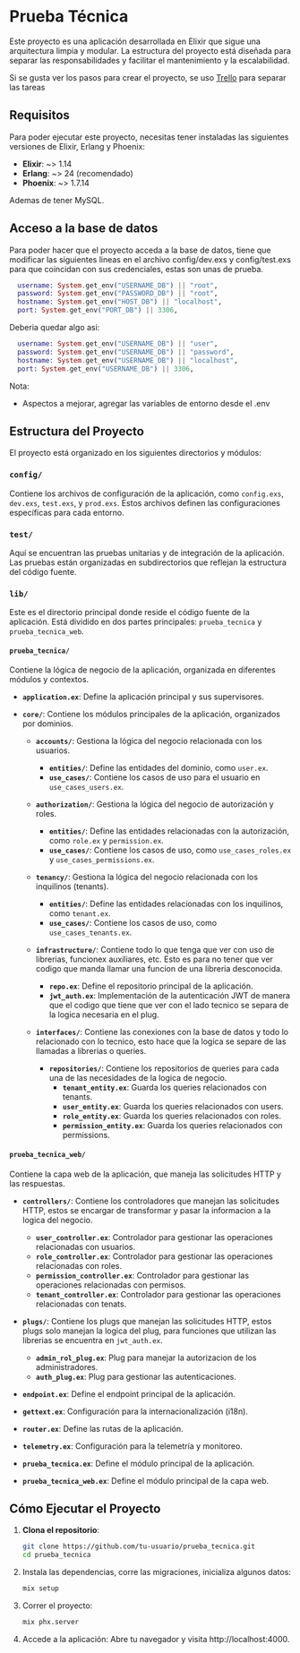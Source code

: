 # Prueba Técnica

Este proyecto es una aplicación desarrollada en Elixir que sigue una arquitectura limpia y modular. La estructura del proyecto está diseñada para separar las responsabilidades y facilitar el mantenimiento y la escalabilidad.

Si se gusta ver los pasos para crear el proyecto, se uso [Trello](https://trello.com/b/GhpC3gHM/prueba-tecnica-manuable) para separar las tareas

## Requisitos

Para poder ejecutar este proyecto, necesitas tener instaladas las siguientes versiones de Elixir, Erlang y Phoenix:

- **Elixir**: ~> 1.14
- **Erlang**: ~> 24 (recomendado)
- **Phoenix**: ~> 1.7.14

Ademas de tener MySQL.

## Acceso a la base de datos

Para poder hacer que el proyecto acceda a la base de datos, tiene que modificar las siguientes lineas en el archivo config/dev.exs y config/test.exs para que coincidan con sus credenciales, estas son unas de prueba.

```ex
  username: System.get_env("USERNAME_DB") || "root",
  password: System.get_env("PASSWORD_DB") || "root",
  hostname: System.get_env("HOST_DB") || "localhost",
  port: System.get_env("PORT_DB") || 3306,
```

Deberia quedar algo asi:

```ex
  username: System.get_env("USERNAME_DB") || "user",
  password: System.get_env("USERNAME_DB") || "password",
  hostname: System.get_env("USERNAME_DB") || "localhost",
  port: System.get_env("USERNAME_DB") || 3306,
```
Nota:
  - Aspectos a mejorar, agregar las variables de entorno desde el .env

## Estructura del Proyecto

El proyecto está organizado en los siguientes directorios y módulos:

### `config/`
Contiene los archivos de configuración de la aplicación, como `config.exs`, `dev.exs`, `test.exs`, y `prod.exs`. Estos archivos definen las configuraciones específicas para cada entorno.

### `test/`
Aquí se encuentran las pruebas unitarias y de integración de la aplicación. Las pruebas están organizadas en subdirectorios que reflejan la estructura del código fuente.

### `lib/`
Este es el directorio principal donde reside el código fuente de la aplicación. Está dividido en dos partes principales: `prueba_tecnica` y `prueba_tecnica_web`.

#### `prueba_tecnica/`
Contiene la lógica de negocio de la aplicación, organizada en diferentes módulos y contextos.

- **`application.ex`**: Define la aplicación principal y sus supervisores.

- **`core/`**: Contiene los módulos principales de la aplicación, organizados por dominios.

  - **`accounts/`**: Gestiona la lógica del negocio relacionada con los usuarios.
    - **`entities/`**: Define las entidades del dominio, como `user.ex`.
    - **`use_cases/`**: Contiene los casos de uso para el usuario en `use_cases_users.ex`.

  - **`authorization/`**: Gestiona la lógica del negocio  de autorización y roles.
    - **`entities/`**: Define las entidades relacionadas con la autorización, como `role.ex` y `permission.ex`.
    - **`use_cases/`**: Contiene los casos de uso, como `use_cases_roles.ex` y `use_cases_permissions.ex`.

  - **`tenancy/`**: Gestiona la lógica del negocio  relacionada con los inquilinos (tenants).
    - **`entities/`**: Define las entidades relacionadas con los inquilinos, como `tenant.ex`.
    - **`use_cases/`**: Contiene los casos de uso, como `use_cases_tenants.ex`.

  - **`infrastructure/`**: Contiene todo lo que tenga que ver con uso de librerias, funcionex auxiliares, etc. Esto es para no tener que ver codigo que manda llamar una funcion de una libreria desconocida.
    - **`repo.ex`**: Define el repositorio principal de la aplicación.
    - **`jwt_auth.ex`**: Implementación de la autenticación JWT de manera que el codigo que tiene que ver con el lado tecnico se separa de la logica necesaria en el plug.
  
  - **`interfaces/`**: Contiene las conexiones con la base de datos y todo lo relacionado con lo tecnico, esto hace que la logica se separe de las llamadas a librerias o queries.
    - **`repositories/`**: Contiene los repositorios de queries para cada una de las necesidades de la logica de negocio.
      - **`tenant_entity.ex`**: Guarda los queries relacionados con tenants.
      - **`user_entity.ex`**: Guarda los queries relacionados con users.
      - **`role_entity.ex`**: Guarda los queries relacionados con roles.
      - **`permission_entity.ex`**: Guarda los queries relacionados con permissions.

#### `prueba_tecnica_web/`
Contiene la capa web de la aplicación, que maneja las solicitudes HTTP y las respuestas.

- **`controllers/`**: Contiene los controladores que manejan las solicitudes HTTP, estos se encargar de transformar y pasar la informacion a la logica del negocio.
  - **`user_controller.ex`**: Controlador para gestionar las operaciones relacionadas con usuarios.
  - **`role_controller.ex`**: Controlador para gestionar las operaciones relacionadas con roles.
  - **`permission_controller.ex`**: Controlador para gestionar las operaciones relacionadas con permisos.
  - **`tenant_controller.ex`**: Controlador para gestionar las operaciones relacionadas con tenats.

- **`plugs/`**: Contiene los plugs que manejan las solicitudes HTTP, estos plugs solo manejan la logica del plug, para funciones que utilizan las librerias se encuentra en `jwt_auth.ex`.
  - **`admin_rol_plug.ex`**: Plug para manejar la autorizacion de los administradores.
  - **`auth_plug.ex`**: Plug para gestionar las autenticaciones.

- **`endpoint.ex`**: Define el endpoint principal de la aplicación.

- **`gettext.ex`**: Configuración para la internacionalización (i18n).

- **`router.ex`**: Define las rutas de la aplicación.

- **`telemetry.ex`**: Configuración para la telemetría y monitoreo.

- **`prueba_tecnica.ex`**: Define el módulo principal de la aplicación.

- **`prueba_tecnica_web.ex`**: Define el módulo principal de la capa web.

## Cómo Ejecutar el Proyecto

1. **Clona el repositorio**:
   ```bash
   git clone https://github.com/tu-usuario/prueba_tecnica.git
   cd prueba_tecnica
   ```

2. Instala las dependencias, corre las migraciones, inicializa algunos datos:
    ```bash
    mix setup
    ```
3. Correr el proyecto:
    ```bash
    mix phx.server
    ```

4. Accede a la aplicación: Abre tu navegador y visita http://localhost:4000.
